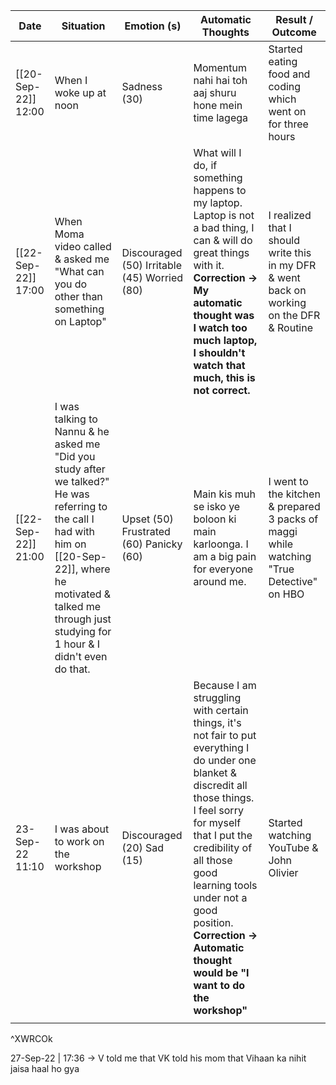 | Date                    | Situation                                                                                                                                                                                                                    | Emotion (s)                                  | Automatic Thoughts                                                                                                                                                                                                                                                                                                       | Result / Outcome                                                                          |
| ----------------------- | ---------------------------------------------------------------------------------------------------------------------------------------------------------------------------------------------------------------------------- | -------------------------------------------- | ------------------------------------------------------------------------------------------------------------------------------------------------------------------------------------------------------------------------------------------------------------------------------------------------------------------------ | ----------------------------------------------------------------------------------------- |
| [[20-Sep-22]] 12:00     | When I woke up at noon                                                                                                                                                                                                       | Sadness (30)                                 | Momentum nahi hai toh aaj shuru hone mein time lagega                                                                                                                                                                                                                                                                    | Started eating food and coding which went on for three hours                              |
| [[22-Sep-22]]     17:00 | When Moma video called & asked me "What can you do other than something on Laptop"                                                                                                                                           | Discouraged (50) Irritable (45) Worried (80) | What will I do, if something happens to my laptop. Laptop is not a bad thing, I can & will do great things with it.   **Correction → My automatic thought was I watch too much laptop, I shouldn't watch that much, this is not correct.**                                                                               | I realized that I should write this in my DFR & went back on working on the DFR & Routine |
| [[22-Sep-22]]  21:00    | I was talking to Nannu & he asked me "Did you study after we talked?" He was referring to the call I had with him on [[20-Sep-22]], where he motivated & talked me through just studying for 1 hour & I didn't even do that. | Upset (50) Frustrated (60) Panicky (60)      | Main kis muh se isko ye boloon ki main karloonga. I am a big pain for everyone around me.                                                                                                                                                                                                                                | I went to the kitchen & prepared 3 packs of maggi while watching "True Detective" on HBO  |
| 23-Sep-22 11:10         | I was about to work on the workshop                                                                                                                                                                                          | Discouraged (20) Sad (15)                    | Because I am struggling with certain things, it's not fair to put everything I do under one blanket & discredit all those things. I feel sorry for myself that I put the credibility of all those good learning tools under not a good position. **Correction → Automatic thought would be "I want to do the workshop"** | Started watching YouTube & John Olivier                                                   |
|                         |                                                                                                                                                                                                                              |                                              |                                                                                                                                                                                                                                                                                                                          |                                                                                           |
^XWRCOk




27-Sep-22 | 17:36 → V told me that VK told his mom that Vihaan ka nihit jaisa haal ho gya
